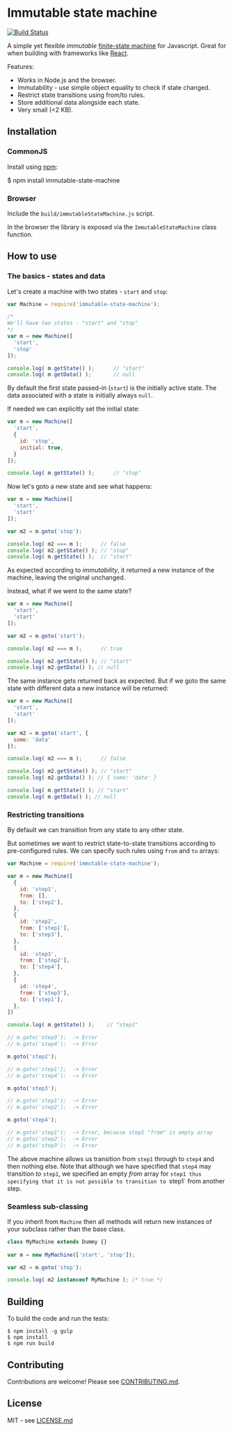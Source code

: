 # Immutable state machine

[![Build Status](https://secure.travis-ci.org/hiddentao/immutable-state-machine.png)](http://travis-ci.org/hiddentao/immutable-state-machine)

A simple yet flexible _immutable_ [finite-state machine](https://en.wikipedia.org/wiki/Finite-state_machine) for Javascript. Great for when building with frameworks like 
[React](https://facebook.github.io/react/).

Features:

* Works in Node.js and the browser.
* Immutability - use simple object equality to check if state changed.
* Restrict state transitions using from/to rules.
* Store additional data alongside each state.
* Very small (<2 KB).


## Installation

### CommonJS

Install using [npm](http://npmjs.org/):

  $ npm install immutable-state-machine

### Browser

Include the `build/immutableStateMachine.js` script.

In the browser the library is exposed via the `ImmutableStateMachine` class function.

## How to use

### The basics - states and data

Let's create a machine with two states - `start` and `stop`:

```javascript
var Machine = require('immutable-state-machine');

/*
We'll have two states - "start" and "stop"
*/
var m = new Machine([
  'start',
  'stop'
]);

console.log( m.getState() );      // "start"
console.log( m.getData() );       // null
```

By default the first state passed-in (`start`) is the initially active state. 
The data associated with a state is initially always `null`. 

If needed we can explicitly set the initial state:

```javascript
var m = new Machine([
  'start',
  {
    id: 'stop',
    initial: true,
  }
]);

console.log( m.getState() );      // "stop"
```

Now let's goto a new state and see what happens:

```javascript
var m = new Machine([
  'start',
  'start'
]);

var m2 = m.goto('stop');

console.log( m2 === m );      // false
console.log( m2.getState() ); // "stop"
console.log( m.getState() );  // "start"
```

As expected according to _immutability_, it returned a new instance of the 
machine, leaving the original unchanged. 

Instead, what if we went to the same state?

```javascript
var m = new Machine([
  'start',
  'start'
]);

var m2 = m.goto('start');

console.log( m2 === m );      // true

console.log( m2.getState() ); // "start"
console.log( m2.getData() ); // null
```

The same instance gets returned back as expected. But if we goto the same state 
with different data a new instance will be returned:

```javascript
var m = new Machine([
  'start',
  'start'
]);

var m2 = m.goto('start', {
  some: 'data'
});

console.log( m2 === m );      // false

console.log( m2.getState() ); // "start"
console.log( m2.getData() ); // { some: 'data' }

console.log( m.getState() ); // "start"
console.log( m.getData() ); // null
```


### Restricting transitions

By default we can transition from any state to any other state.

But sometimes we want to restrict state-to-state transitions according to 
pre-configured rules. We can specify such rules using `from` and `to` arrays:

```javascript
var Machine = require('immutable-state-machine');

var m = new Machine([
  {
    id: 'step1',
    from: [],
    to: ['step2'],
  },
  {
    id: 'step2',
    from: ['step1'],
    to: ['step3'],
  },
  {
    id: 'step3',
    from: ['step2'],
    to: ['step4'],
  },
  {
    id: 'step4',
    from: ['step3'],
    to: ['step1'],
  },
])

console.log( m.getState() );    // "step1"

// m.goto('step3');  -> Error
// m.goto('step4');  -> Error

m.goto('step2');

// m.goto('step1');  -> Error
// m.goto('step4');  -> Error

m.goto('step3');

// m.goto('step1');  -> Error
// m.goto('step2');  -> Error

m.goto('step4');

// m.goto('step1');  -> Error, because step1 "from" is empty array
// m.goto('step2');  -> Error
// m.goto('step3');  -> Error
```

The above machine allows us transition from `step1` through to `step4` and 
then nothing else. Note that although we have specified that `step4` may 
transition _to_ `step1`, we specified an empty _from_ array for `step1 thus 
specifying that it is not possible to transition to `step1` from another step.


### Seamless sub-classing

If you inherit from `Machine` then all methods will return new instances of 
your subclass rather than the base class.

```js
class MyMachine extends Dummy {}
  
var m = new MyMachine(['start', 'stop']);

var m2 = m.goto('stop');

console.log( m2 instanceof MyMachine ); /* true */
```

## Building

To build the code and run the tests:

    $ npm install -g gulp
    $ npm install
    $ npm run build


## Contributing

Contributions are welcome! Please see [CONTRIBUTING.md](https://github.com/hiddentao/immutable-state-machine/blob/master/CONTRIBUTING.md).

## License

MIT - see [LICENSE.md](https://github.com/hiddentao/immutable-state-machine/blob/master/LICENSE.md)

